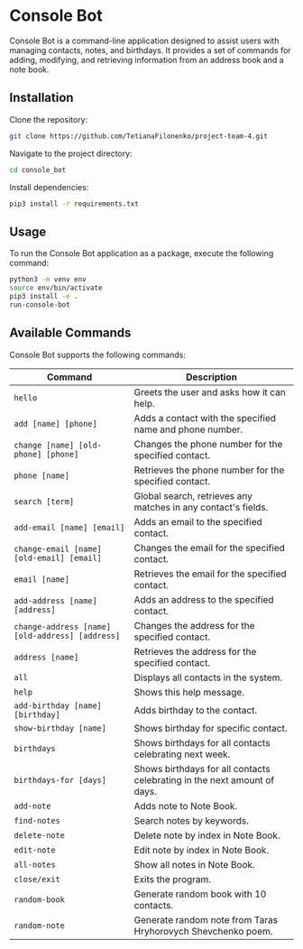 # Console Bot

Console Bot is a command-line application designed to assist users with managing contacts, notes, and birthdays. It provides a set of commands for adding, modifying, and retrieving information from an address book and a note book.

## Installation

Clone the repository:

```bash
git clone https://github.com/TetianaFilonenko/project-team-4.git
```

Navigate to the project directory:

```bash
cd console_bot
```

Install dependencies:

```bash
pip3 install -r requirements.txt
```

## Usage

To run the Console Bot application as a package, execute the following command:

```bash
python3 -m venv env
source env/bin/activate
pip3 install -e .
run-console-bot
```

## Available Commands

Console Bot supports the following commands:

| Command                                         | Description                                                              |
| ----------------------------------------------- | ------------------------------------------------------------------------ |
| `hello`                                         | Greets the user and asks how it can help.                                |
| `add [name] [phone]`                            | Adds a contact with the specified name and phone number.                 |
| `change [name] [old-phone] [phone]`             | Changes the phone number for the specified contact.                      |
| `phone [name]`                                  | Retrieves the phone number for the specified contact.                    |
| `search [term]`                                 | Global search, retrieves any matches in any contact's fields.            |
| `add-email [name] [email]`                      | Adds an email to the specified contact.                                  |
| `change-email [name] [old-email] [email]`       | Changes the email for the specified contact.                             |
| `email [name]`                                  | Retrieves the email for the specified contact.                           |
| `add-address [name] [address]`                  | Adds an address to the specified contact.                                |
| `change-address [name] [old-address] [address]` | Changes the address for the specified contact.                           |
| `address [name]`                                | Retrieves the address for the specified contact.                         |
| `all`                                           | Displays all contacts in the system.                                     |
| `help`                                          | Shows this help message.                                                 |
| `add-birthday [name] [birthday]`                | Adds birthday to the contact.                                            |
| `show-birthday [name]`                          | Shows birthday for specific contact.                                     |
| `birthdays`                                     | Shows birthdays for all contacts celebrating next week.                  |
| `birthdays-for [days]`                          | Shows birthdays for all contacts celebrating in the next amount of days. |
| `add-note`                                      | Adds note to Note Book.                                                  |
| `find-notes`                                    | Search notes by keywords.                                                |
| `delete-note`                                   | Delete note by index in Note Book.                                       |
| `edit-note`                                     | Edit note by index in Note Book.                                         |
| `all-notes`                                     | Show all notes in Note Book.                                             |
| `close/exit`                                    | Exits the program.                                                       |
| `random-book`                                   | Generate random book with 10 contacts.                                   |
| `random-note`                                   | Generate random note from Taras Hryhorovych Shevchenko poem.             |
